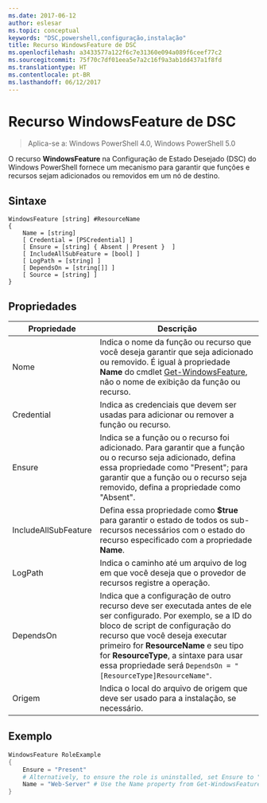 ```yaml
---
ms.date: 2017-06-12
author: eslesar
ms.topic: conceptual
keywords: "DSC,powershell,configuração,instalação"
title: Recurso WindowsFeature de DSC
ms.openlocfilehash: a3433577a122f6c7e31360e094a089f6ceef77c2
ms.sourcegitcommit: 75f70c7df01eea5e7a2c16f9a3ab1dd437a1f8fd
ms.translationtype: HT
ms.contentlocale: pt-BR
ms.lasthandoff: 06/12/2017
---
```

# <a name="dsc-windowsfeature-resource"></a>Recurso WindowsFeature de DSC

> Aplica-se a: Windows PowerShell 4.0, Windows PowerShell 5.0

O recurso **WindowsFeature** na Configuração de Estado Desejado (DSC) do Windows PowerShell fornece um mecanismo para garantir que funções e recursos sejam adicionados ou removidos em um nó de destino.

## <a name="syntax"></a>Sintaxe

```
WindowsFeature [string] #ResourceName
{
    Name = [string]
    [ Credential = [PSCredential] ]
    [ Ensure = [string] { Absent | Present }  ]
    [ IncludeAllSubFeature = [bool] ]
    [ LogPath = [string] ]
    [ DependsOn = [string[]] ]
    [ Source = [string] ]
}
```

## <a name="properties"></a>Propriedades

|  Propriedade  |  Descrição   | 
|---|---| 
| Nome| Indica o nome da função ou recurso que você deseja garantir que seja adicionado ou removido. É igual à propriedade __Name__ do cmdlet [Get-WindowsFeature](https://technet.microsoft.com/en-us/library/jj205469.aspx), não o nome de exibição da função ou recurso.| 
| Credential| Indica as credenciais que devem ser usadas para adicionar ou remover a função ou recurso.| 
| Ensure| Indica se a função ou o recurso foi adicionado. Para garantir que a função ou o recurso seja adicionado, defina essa propriedade como "Present"; para garantir que a função ou o recurso seja removido, defina a propriedade como "Absent".| 
| IncludeAllSubFeature| Defina essa propriedade como __$true__ para garantir o estado de todos os sub-recursos necessários com o estado do recurso especificado com a propriedade __Name__.| 
| LogPath| Indica o caminho até um arquivo de log em que você deseja que o provedor de recursos registre a operação.| 
| DependsOn| Indica que a configuração de outro recurso deve ser executada antes de ele ser configurado. Por exemplo, se a ID do bloco de script de configuração do recurso que você deseja executar primeiro for __ResourceName__ e seu tipo for __ResourceType__, a sintaxe para usar essa propriedade será `DependsOn = "[ResourceType]ResourceName"`.| 
| Origem| Indica o local do arquivo de origem que deve ser usado para a instalação, se necessário.| 

## <a name="example"></a>Exemplo
```powershell
WindowsFeature RoleExample
{
    Ensure = "Present" 
    # Alternatively, to ensure the role is uninstalled, set Ensure to "Absent"
    Name = "Web-Server" # Use the Name property from Get-WindowsFeature  
}
```

